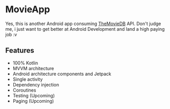 # MovieApp
Yes, this is another Android app consuming [TheMovieDB](http://themoviedb.org) API. Don't judge me, i just want to get better at 
Android Development and land a high paying job :v

## Features

- 100% Kotlin
- MVVM architecture
- Android architecture components and Jetpack
- Single activity
- Dependency injection
- Coroutines
- Testing (Upcoming)
- Paging (Upcoming)
